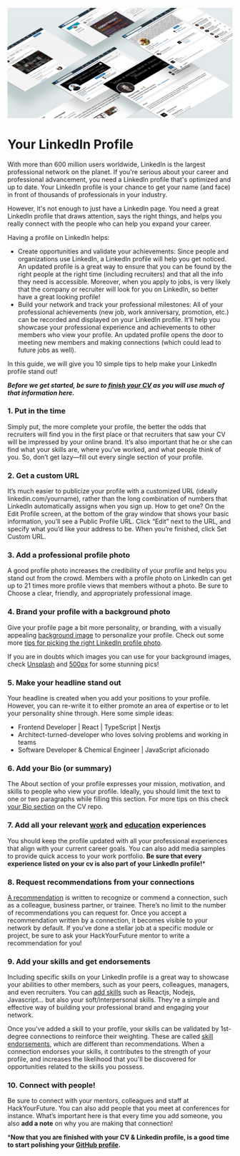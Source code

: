 ![YourLinkedin](assets/linkedin.jpg)

# Your LinkedIn Profile

With more than 600 million users worldwide, LinkedIn is the largest professional network on the planet. If you're serious about your career and professional advancement, you need a LinkedIn profile that's optimized and up to date. Your LinkedIn profile is your chance to get your name (and face) in front of thousands of professionals in your industry. 

However, it's not enough to just have a LinkedIn page. You need a great LinkedIn profile that draws attention, says the right things, and helps you really connect with the people who can help you expand your career. 

Having a profile on LinkedIn helps:

- Create opportunities and validate your achievements: Since people and organizations use LinkedIn, a LinkedIn profile will help you get noticed. An updated profile is a great way to ensure that you can be found by the right people at the right time (including recruiters) and that all the info they need is accessible. Moreover, when you apply to jobs, is very likely that the company or recruiter will look for you on LinkedIn, so better have a great looking profile!
- Build your network and track your professional milestones: All of your professional achievements (new job, work anniversary, promotion, etc.) can be recorded and displayed on your LinkedIn profile. It’ll help you showcase your professional experience and achievements to other members who view your profile. An updated profile opens the door to meeting new members and making connections (which could lead to future jobs as well).

In this guide, we will give you 10 simple tips to help make your LinkedIn profile stand out!

***Before we get started, be sure to [finish your CV](https://github.com/HackYourFuture/yourpersonalbrand/blob/main/yourcurriculum.md) as you will use much of that information here.***

### 1. Put in the time
Simply put, the more complete your profile, the better the odds that recruiters will find you in the first place or that recruiters that saw your CV will be impressed by your online brand. It’s also important that he or she can find what your skills are, where you’ve worked, and what people think of you. So, don’t get lazy—fill out every single section of your profile.

### 2. Get a custom URL
It’s much easier to publicize your profile with a customized URL (ideally linkedin.com/yourname), rather than the long combination of numbers that LinkedIn automatically assigns when you sign up. How to get one? On the Edit Profile screen, at the bottom of the gray window that shows your basic information, you’ll see a Public Profile URL. Click “Edit” next to the URL, and specify what you’d like your address to be. When you’re finished, click Set Custom URL.

### 3. Add a professional profile photo
A good profile photo increases the credibility of your profile and helps you stand out from the crowd. Members with a profile photo on LinkedIn can get up to 21 times more profile views that members without a photo. Be sure to Choose a clear, friendly, and appropriately professional image. 

### 4. Brand your profile with a background photo

Give your profile page a bit more personality, or branding, with a visually appealing [background image](https://www.linkedin.com/help/linkedin/answer/49960) to personalize your profile. Check out some more [tips for picking the right LinkedIn profile photo](https://business.linkedin.com/talent-solutions/blog/2014/12/5-tips-for-picking-the-right-linkedin-profile-picture).

If you are in doubts which images you can use for your background images, check [Unsplash](https://unsplash.com/s/photos/javascript) and [500px](https://500px.com/search?q=programmer&type=photos) for some stunning pics!

### 5. Make your headline stand out
Your headline is created when you add your positions to your profile. However, you can re-write it to either promote an area of expertise or to let your personality shine through. Here some simple ideas:

- Frontend Developer | React | TypeScript | Nextjs
- Architect-turned-developer who loves solving problems and working in teams
- Software Developer & Chemical Engineer | JavaScript aficionado

### 6. Add your Bio (or summary) 
The About section of your profile expresses your mission, motivation, and skills to people who view your profile. Ideally, you should limit the text to one or two paragraphs while filling this section. For more tips on this check [your Bio section](https://github.com/HackYourFuture-cph/yourpersonalbrand/blob/main/yourcurriculum.md#2-your-bio) on the CV repo.

### 7. Add all your relevant [work](https://www.linkedin.com/help/linkedin/answer/1646) and [education](https://www.linkedin.com/help/linkedin/answer/381) experiences
You should keep the profile updated with all your professional experiences that align with your current career goals. You can also add media samples to provide quick access to your work portfolio. **Be sure that every experience listed on your cv is also part of your LinkedIn profile!***

### 8. Request recommendations from your connections
[A recommendation](https://www.linkedin.com/help/linkedin/answer/96) is written to recognize or commend a connection, such as a colleague, business partner, or trainee. There’s no limit to the number of recommendations you can request for. Once you accept a recommendation written by a connection, it becomes visible to your network by default. If you’ve done a stellar job at a specific module or project, be sure to ask your HackYourFuture mentor to write a recommendation for you!

### 9. Add your skills and get endorsements
Including specific skills on your LinkedIn profile is a great way to showcase your abilities to other members, such as your peers, colleagues, managers, and even recruiters. You can [add skills](https://www.linkedin.com/help/linkedin/answer/4976) such as Reactjs, Nodejs, Javascript... but also your soft/interpersonal skills. They're a simple and effective way of building your professional brand and engaging your network.

Once you've added a skill to your profile, your skills can be validated by 1st-degree connections to reinforce their weighting. These are called [skill endorsements](https://www.linkedin.com/help/linkedin/answer/33125), which are different than recommendations. When a connection endorses your skills, it contributes to the strength of your profile, and increases the likelihood that you'll be discovered for opportunities related to the skills you possess.

### 10. Connect with people!
Be sure to connect with your mentors, colleagues and staff at HackYourFuture. You can also add people that you meet at conferences for instance. What’s important here is that every time you add someone, you also **add a note** on why you are making that connection!


***Now that you are finished with your CV & Linkedin profile, is a good time to start polishing your [GitHub profile](https://github.com/HackYourFuture-CPH/yourpersonalbrand/blob/main/yourgithub.md).**


